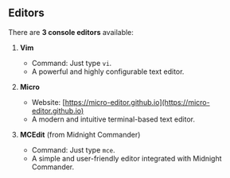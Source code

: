 ## Editors

There are **3 console editors** available:

1. **Vim**  
   - Command: Just type `vi`.  
   - A powerful and highly configurable text editor.

2. **Micro**  
   - Website: [https://micro-editor.github.io](https://micro-editor.github.io)  
   - A modern and intuitive terminal-based text editor.

3. **MCEdit** (from Midnight Commander)  
   - Command: Just type `mce`.  
   - A simple and user-friendly editor integrated with Midnight Commander.
